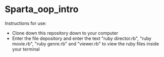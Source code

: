 # Sparta_oop_intro

Instructions for use:

* Clone down this repository down to your computer
* Enter the file depository and enter the text "ruby director.rb", "ruby movie.rb", "ruby genre.rb" and "viewer.rb" to view the ruby files inside your terminal

